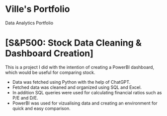 # Ville's Portfolio
Data Analytics Portfolio

# [S&P500: Stock Data Cleaning & Dashboard Creation]

This is a project I did with the intention of creating a PowerBI dashboard, which would be useful for comparing stock.

* Data was fetched using Python with the help of ChatGPT.
* Fetched data was cleaned and organized using SQL and Excel.
* In addition SQL queries were used for calculating financial ratios such as P/E and D/E.
* PowerBI was used for vizualising data and creating an environment for quick and easy comparison. 
